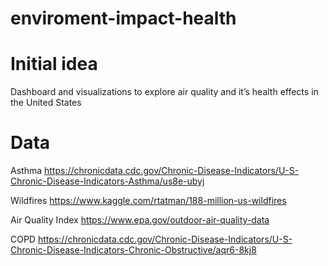 # enviroment-impact-health

# Initial idea
Dashboard and visualizations to explore air quality and it’s health effects in the United States

# Data
Asthma
https://chronicdata.cdc.gov/Chronic-Disease-Indicators/U-S-Chronic-Disease-Indicators-Asthma/us8e-ubyj

Wildfires
https://www.kaggle.com/rtatman/188-million-us-wildfires

Air Quality Index
https://www.epa.gov/outdoor-air-quality-data

COPD
https://chronicdata.cdc.gov/Chronic-Disease-Indicators/U-S-Chronic-Disease-Indicators-Chronic-Obstructive/aqr6-8kj8

